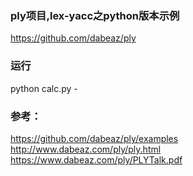 ### ply项目,lex-yacc之python版本示例
https://github.com/dabeaz/ply

### 运行
python calc.py -

### 参考：
https://github.com/dabeaz/ply/examples
http://www.dabeaz.com/ply/ply.html
https://www.dabeaz.com/ply/PLYTalk.pdf